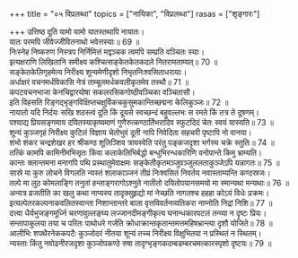 +++
title = "०५ विप्रलब्धा"
topics = ["नायिका", "विप्रलब्धा"]
rasas = ["शृङ्गारः"]

+++
उत्तिष्ठ दूति यामो यामो यातस्तथापि नायातः।  
यातः परमपि जीवेज्जीवितनाथो भवेत्तस्याः॥ 69 ॥  
निःस्नेह निष्करुण निस्त्रप निर्निमित्तं मद्वञ्चक त्वमपि सम्प्रति वञ्चितः स्याः।  
इत्यक्षराणि लिखितानि समीक्ष्य कश्चित्सङ्केतकेतकदले नितरामताम्यत्॥ 70 ॥  
सङ्केतकेलिगृहमेत्य निरीक्ष्य शून्यमेणीदृशो निभृतनिःश्वसिताधरायाः।  
अर्धाक्षरं वचनमर्धविकासि नेत्रं ताम्बूलमर्धकवलीकृतमेव तस्थौ॥ 71 ॥  
कपटवचनभाजा केनचिद्वारयोषा सकलरसिकगोष्ठीवञ्चिका वञ्चितासौ।  
इति विहसति रिङ्गद्भृङ्गविक्षिप्तचक्षुर्विकचकुसुमकान्तिच्छद्मना केलिकुञ्जः॥ 72 ॥  
नायातो यदि निर्दयः सखि शठस्त्वं दूति किं दूयसे स्वच्छन्दं बहुवल्लभः स रमते किं तत्र ते दूषणम्।  
पश्याद्य प्रियसङ्गमाय दयितस्याकृष्यमाणं गुणैरुत्कण्ठार्तिभरादिव स्फुटदिदं चेतः स्वयं यास्यति॥ 73 ॥  
शून्यं कुञ्जगृहं निरीक्ष्य कुटिलं विज्ञाय चेतोभुवं दूती नापि निवेदिता सहचरी पृष्टापि नो वानया।  
शंभो शंकर चन्द्रशेखर हर श्रीकण्ठ शूलिञ्शिव त्रायस्वेति परंतु पङ्कजदृशा भर्गस्य चक्रे स्तुतिः॥ 74 ॥  
तत्किं कामपि कामिनीमभिसृतः किंवा कलाकेलिभिर्बद्धो बन्धुभिरन्धकारिणि वनोपान्ते किमु भ्राम्यति।  
कान्तः क्लान्तमना मनागपि पथि प्रस्थातुमेवाक्षमः सङ्केतीकृतमञ्जुवञ्जुललताकुञ्जेऽपि यन्नागतः॥ 75 ॥  
सास्रे मा कुरु लोचने विगलति न्यस्तं शलाकाञ्जनं तीव्रं निःश्वसितं निवर्तय नवास्ताम्यन्ति कण्ठस्रजः।  
तल्पे मा लुठ कोमलाङ्गि तनुतां हन्ताङ्गरागोऽश्नुते नातीतो दयितोपयानसमयो मा स्मान्यथा मन्यथाः॥ 76 ॥  
अन्यत्र व्रजतीति का खलु कथा नाप्यस्य तादृक्सुहृद्यो मां नेच्छति नागतश्च हहहा कोऽयं विधेः प्रक्रमः।  
इत्यल्पेतरकल्पनाकवलितस्वान्ता निशान्तान्तरे बाला वृत्तविवर्तनव्यतिकरा नाप्नोति निद्रां निशि॥ 77 ॥  
दत्त्वा धैर्यभुजङ्गमूर्ध्नि चरणावुल्लङ्घ्य लज्जानदीमङ्गीकृत्य घनान्धकारपटलं तन्व्या न दृष्टः प्रियः।  
सन्तापाकुलया तया च परितः पाथोधरे गर्जति क्रोधाक्रान्तकृतान्तमत्तमहिषभ्रान्त्या दृशौ योजिते॥ 78 ॥  
आलीभिः शपथैरनेककपटैः कुञ्जोदरं नीतया शून्यं तच्च निरीक्ष्य विक्षुभितया न प्रस्थितं न स्थितम्।  
न्यस्ताः किंतु नवोढनीरजदृशा कुञ्जोपकण्ठे रुषा तादृग्भृङ्‌गकदम्बडम्बरचमत्कारस्पृशो दृष्टयः॥ 79 ॥  